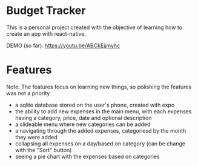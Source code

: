 # Budget Tracker

This is a personal project created with the objective of learning how to create an app with react-native.

DEMO (so far): https://youtu.be/ABCkEjjmyhc

# Features

Note: The features focus on learning new things, so polishing the features was not a priority

- a sqlite database stored on the user's phone, created with expo
- the ability to add new expenses in the main menu, with each expenses having a category, price, date and optional description
- a slideable menu where new categories can be added
- a navigating through the added expenses, categoriesd by the month they were added
- collapsing all expenses on a day/based on category (can be change with the "Sort" button)
- seeing a pie chart with the expenses based on categories
